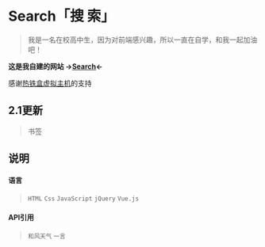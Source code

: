 # Search「搜  索」
> 我是一名在校高中生，因为对前端感兴趣，所以一直在自学，和我一起加油吧！


**这是我自建的网站 
->[Search](https://delta.rthe.xyz/)<-**

感谢[热铁盒虚拟主机](https://host.retiehe.com)的支持


## 2.1更新
> 书签

## 说明
#### 语言
> `HTML`  `Css`  `JavaScript`
> `jQuery`  `Vue.js`

#### API引用
> `和风天气`
> `一言`

